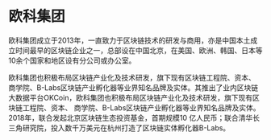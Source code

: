 # 

# 欧科集团

欧科集团成立于2013年，一直致力于区块链技术的研发与商用，亦是中国本土成立时间最早的区块链企业之一，总部设在中国北京，在美国、欧洲、韩国、日本等10余个国家和地区设有分公司或办公室。

欧科集团也积极布局区块链产业化及技术研发，旗下现有区块链工程院、资本、 商学院、B-Labs区块链产业孵化器等业界知名品牌及实体。其推出了业内区块链大数据平台OKCoin，欧科集团也积极布局区块链产业化及技术研发，旗下现有区块链工程院、资本、 商学院、B-Labs区块链产业孵化器等业界知名品牌及实体。2018年，联合发起北京区块链生态投资基金，首期规模10 亿人民币；联合清华长三角研究院，投入数千万美元在杭州打造了区块链实体孵化器B-Labs。

